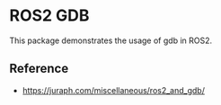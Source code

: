 # ROS2 GDB

This package demonstrates the usage of gdb in ROS2.

## Reference
- https://juraph.com/miscellaneous/ros2_and_gdb/

